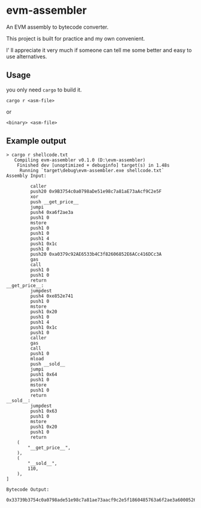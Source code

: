 # evm-assembler

An EVM assembly to bytecode converter.

This project is built for practice and my own convenient.

I' ll appreciate it very much if someone can tell me some better and easy to use alternatives.

## Usage

you only need `cargo` to build it.

```plain
cargo r <asm-file>
```

or

```plain
<binary> <asm-file>
```

## Example output

```plain
> cargo r shellcode.txt
   Compiling evm-assembler v0.1.0 (D:\evm-assembler)
    Finished dev [unoptimized + debuginfo] target(s) in 1.48s
     Running `target\debug\evm-assembler.exe shellcode.txt`
Assembly Input:

         caller
         push20 0x9B3754c0a0798aDe51e98c7a81aE73aAcf9C2e5F
         xor
         push __get_price__
         jumpi
         push4 0xa6f2ae3a
         push1 0
         mstore
         push1 0
         push1 0
         push1 4
         push1 0x1c
         push1 0
         push20 0xa0379c92AE6533b4C3f82606852E6ACc416DCc3A
         gas
         call
         push1 0
         push1 0
         return
__get_price__:
         jumpdest
         push4 0xe852e741
         push1 0
         mstore
         push1 0x20
         push1 0
         push1 4
         push1 0x1c
         push1 0
         caller
         gas
         call
         push1 0
         mload
         push __sold__
         jumpi
         push1 0x64
         push1 0
         mstore
         push1 0
         return
__sold__:
         jumpdest
         push1 0x63
         push1 0
         mstore
         push1 0x20
         push1 0
         return
    (
        "__get_price__",
    ),
    (
        "__sold__",
        110,
    ),
]

Bytecode Output:

0x33739b3754c0a0798ade51e98c7a81ae73aacf9c2e5f1860485763a6f2ae3a600052600060006004601c600073a0379c92ae6533b4c3f82606852e6acc416dcc3a5af160006000f35b63e852e741600052602060006004601c6000335af1600051606e57606460005260206000f35b606360005260206000f3
```